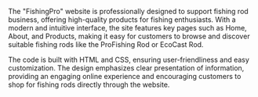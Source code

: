 The "FishingPro" website is professionally designed to support fishing rod business, offering high-quality products for fishing enthusiasts. With a modern and intuitive interface, the site features key pages such as Home, About, and Products, making it easy for customers to browse and discover suitable fishing rods like the ProFishing Rod or EcoCast Rod.

The code is built with HTML and CSS, ensuring user-friendliness and easy customization. The design emphasizes clear presentation of information, providing an engaging online experience and encouraging customers to shop for fishing rods directly through the website.
